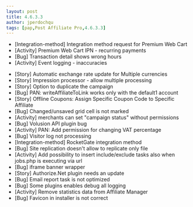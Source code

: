 ```yaml
---
layout: post
title: 4.6.3.3
author: jperdochqu
tags: [pap,Post Affiliate Pro,4.6.3.3]
---
```


- [Integration-method] Integration method request for Premium Web Cart
- [Activity] Premium Web Cart IPN - recurring payments
- [Bug] Transaction detail shows wrong hours
- [Activity] Event logging - inaccuracies

<!--more-->

- [Story] Automatic exchange rate update for Multiple currencies
- [Story] Impression processor - allow multiple processing
- [Story] Option to duplicate the campaign
- [Bug] PAN: writeAffiliateToLink works only with the default1 account
- [Story] Offline Coupons: Assign Specific Coupon Code to Specific Affiliate
- [Bug] Changed/unsaved grid cell is not marked
- [Activity] merchants can set &quot;campaign status&quot; without permissions
- [Bug] Volusion API plugin bug
- [Activity] PAN: Add permission for changing VAT percentage
- [Bug] Visitor log not processing
- [Integration-method] RocketGate integration method
- [Bug] Site replication doesn't allow to replicate only file
- [Activity] Add possibility to insert include/exclude tasks also when jobs.php is executing via url
- [Bug] iframe banner wrapper
- [Story] Authorize.Net plugin needs an update
- [Bug] Email report task is not optimized
- [Bug] Some plugins enables debug all logging
- [Activity] Remove statistics data from Affiliate Manager
- [Bug] Favicon in installer is not correct

